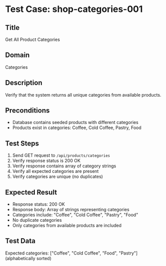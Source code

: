 # Test Case: shop-categories-001

## Title
Get All Product Categories

## Domain
Categories

## Description
Verify that the system returns all unique categories from available products.

## Preconditions
- Database contains seeded products with different categories
- Products exist in categories: Coffee, Cold Coffee, Pastry, Food

## Test Steps
1. Send GET request to `/api/products/categories`
2. Verify response status is 200 OK
3. Verify response contains array of category strings
4. Verify all expected categories are present
5. Verify categories are unique (no duplicates)

## Expected Result
- Response status: 200 OK
- Response body: Array of strings representing categories
- Categories include: "Coffee", "Cold Coffee", "Pastry", "Food"
- No duplicate categories
- Only categories from available products are included

## Test Data
Expected categories: ["Coffee", "Cold Coffee", "Food", "Pastry"] (alphabetically sorted)